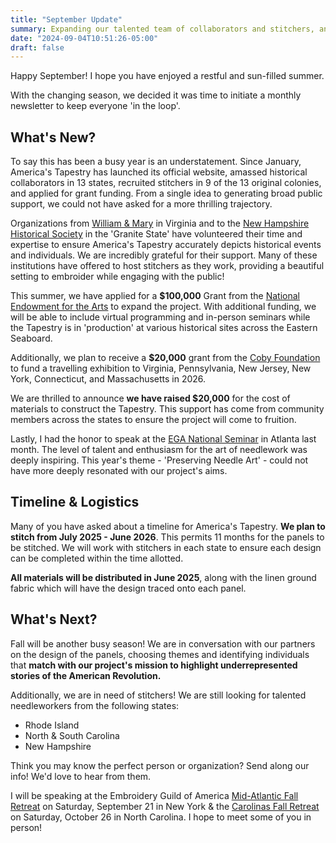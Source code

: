 ```yaml
---
title: "September Update"
summary: Expanding our talented team of collaborators and stitchers, and funding.
date: "2024-09-04T10:51:26-05:00"
draft: false
---
```


Happy September! I hope you have enjoyed a restful and sun-filled summer.

With the changing season, we decided it was time to initiate a monthly newsletter to keep everyone 'in the loop'.

## What's New?

To say this has been a busy year is an understatement. Since January, America's Tapestry has launched its official website, amassed historical collaborators in 13 states, recruited stitchers in 9 of the 13 original colonies, and applied for grant funding. From a single idea to generating broad public support, we could not have asked for a more thrilling trajectory.

Organizations from [William & Mary](https://www.wm.edu/) in Virginia and to the [New Hampshire Historical Society](https://www.nhhistory.org/) in the 'Granite State' have volunteered their time and expertise to ensure America's Tapestry accurately depicts historical events and individuals. We are incredibly grateful for their support. Many of these institutions have offered to host stitchers as they work, providing a beautiful setting to embroider while engaging with the public!

This summer, we have applied for a **$100,000** Grant from the [National Endowment for the Arts](https://www.arts.gov/) to expand the project. With additional funding, we will be able to include virtual programming and in-person seminars while the Tapestry is in 'production' at various historical sites across the Eastern Seaboard.

Additionally, we plan to receive a **$20,000** grant from the [Coby Foundation](https://cobyfoundation.org/) to fund a travelling exhibition to Virginia, Pennsylvania, New Jersey, New York, Connecticut, and Massachusetts in 2026.

We are thrilled to announce **we have raised $20,000** for the cost of materials to construct the Tapestry. This support has come from community members across the states to ensure the project will come to fruition.

Lastly, I had the honor to speak at the [EGA National Seminar](https://egausa.org/event/ega-national-seminar-2024/) in Atlanta last month. The level of talent and enthusiasm for the art of needlework was deeply inspiring. This year's theme - 'Preserving Needle Art' - could not have more deeply resonated with our project's aims.

## Timeline & Logistics

Many of you have asked about a timeline for America's Tapestry. **We plan to stitch from July 2025 - June 2026**. This permits 11 months for the panels to be stitched. We will work with stitchers in each state to ensure each design can be completed within the time allotted.

**All materials will be distributed in June 2025**, along with the linen ground fabric which will have the design traced onto each panel.

## What's Next?

Fall will be another busy season! We are in conversation with our partners on the design of the panels, choosing themes and identifying individuals that **match with our project's mission to highlight underrepresented stories of the American Revolution.**

Additionally, we are in need of stitchers! We are still looking for talented needleworkers from the following states:

- Rhode Island
- North & South Carolina
- New Hampshire

Think you may know the perfect person or organization? Send along our info! We'd love to hear from them.

I will be speaking at the Embroidery Guild of America [Mid-Atlantic Fall Retreat](https://www.marega.org/events/region-events/camp-stitch-a-lot) on Saturday, September 21 in New York & the [Carolinas Fall Retreat](https://www.egacarolinas.org/wp-content/uploads/2024/08/flyer_rev4_8-25-24.pdf) on Saturday, October 26 in North Carolina. I hope to meet some of you in person!
